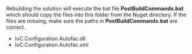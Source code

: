 Rebuilding the solution will execute the bat file **PostBuildCommands.bat** which should copy the files into this folder from the Nuget directory. If the files are missing, make sure the paths in **PostBuildCommands.bat** are correct.

- IoC.Configuration.Autofac.dll
- IoC.Configuration.Autofac.xml